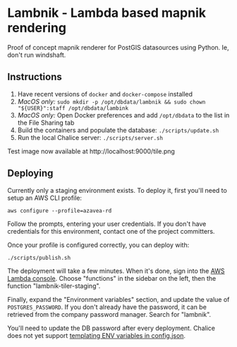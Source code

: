 # Lambnik - Lambda based mapnik rendering


Proof of concept mapnik renderer for PostGIS datasources using Python.  Ie, don't run windshaft.

## Instructions
1. Have recent versions of `docker` and `docker-compose` installed
1. _MacOS only:_ `sudo mkdir -p /opt/dbdata/lambnik && sudo chown "${USER}":staff /opt/dbdata/lambink`
1. _MacOS only:_ Open Docker preferences and add `/opt/dbdata` to the list in the File Sharing tab
1. Build the containers and populate the database: `./scripts/update.sh`
1. Run the local Chalice server: `./scripts/server.sh`

Test image now available at http://localhost:9000/tile.png

## Deploying

Currently only a staging environment exists. To deploy it, first you'll need to setup an AWS CLI profile:
```
aws configure --profile=azavea-rd
```
Follow the prompts, entering your user credentials. If you don't have credentials for this environment, contact one of the project committers.

Once your profile is configured correctly, you can deploy with:
```
./scripts/publish.sh
```

The deployment will take a few minutes. When it's done, sign into the [AWS Lambda console](https://console.aws.amazon.com/lambda/home?region=us-east-1#/). Choose "functions" in the sidebar on the left, then the function "lambnik-tiler-staging".

Finally, expand the "Environment variables" section, and update the value of `POSTGRES_PASSWORD`. If you don't already have the password, it can be retrieved from the company password manager. Search for "lambnik".

You'll need to update the DB password after every deployment. Chalice does not yet support [templating ENV variables in config.json](https://github.com/aws/chalice/issues/577#issuecomment-340112716).
